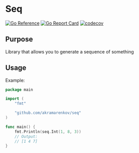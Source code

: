 # Seq

[![Go Reference](https://pkg.go.dev/badge/github.com/akramarenkov/seq.svg)](https://pkg.go.dev/github.com/akramarenkov/seq)
[![Go Report Card](https://goreportcard.com/badge/github.com/akramarenkov/seq)](https://goreportcard.com/report/github.com/akramarenkov/seq)
[![codecov](https://codecov.io/gh/akramarenkov/seq/branch/master/graph/badge.svg?token=)](https://codecov.io/gh/akramarenkov/seq)

## Purpose

Library that allows you to generate a sequence of something

## Usage

Example:

```go
package main

import (
    "fmt"

    "github.com/akramarenkov/seq"
)

func main() {
    fmt.Println(seq.Int(1, 8, 3))
    // Output:
    // [1 4 7]
}
```
